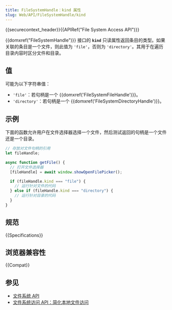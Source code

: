 ```yaml
---
title: FileSystemHandle：kind 属性
slug: Web/API/FileSystemHandle/kind
---
```


{{securecontext_header}}{{APIRef("File System Access API")}}

{{domxref("FileSystemHandle")}} 接口的 **`kind`** 只读属性返回条目的类型。如果关联的条目是一个文件，则此值为 `'file'`，否则为 `'directory'`。其用于在遍历目录内容时区分文件和目录。

## 值

可能为以下字符串值：

- `'file'`：若句柄是一个 {{domxref('FileSystemFileHandle')}}。
- `'directory'`：若句柄是一个 {{domxref('FileSystemDirectoryHandle')}}。

## 示例

下面的函数允许用户在文件选择器选择一个文件，然后测试返回的句柄是一个文件还是一个目录。

```js
// 存放对文件句柄的引用
let fileHandle;

async function getFile() {
  // 打开文件选择器
  [fileHandle] = await window.showOpenFilePicker();

  if (fileHandle.kind === "file") {
    // 运行针对文件的代码
  } else if (fileHandle.kind === "directory") {
    // 运行针对目录的代码
  }
}
```

## 规范

{{Specifications}}

## 浏览器兼容性

{{Compat}}

## 参见

- [文件系统 API](/zh-CN/docs/Web/API/File_System_API)
- [文件系统访问 API：简化本地文件访问](https://developer.chrome.com/articles/file-system-access/)
